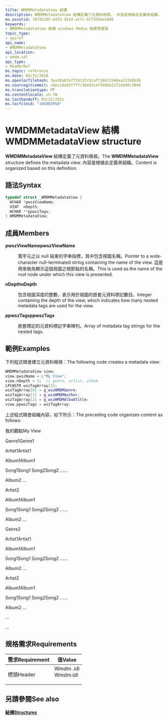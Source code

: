 ```yaml
---
title: WMDMMetadataView 結構
description: WMDMMetadataView 結構定義了元資料檢視。 內容是根據此定義來組織。
ms.assetid: 787d2295-d433-451d-a1fc-6f73585e10d6
keywords:
- WMDMMetadataView 結構 windows Media 裝置管理員
topic_type:
- apiref
api_name:
- WMDMMetadataView
api_location:
- wmdm.idl
api_type:
- HeaderDef
ms.topic: reference
ms.date: 05/31/2018
ms.openlocfilehash: 3aa38a8fe7f19137c5caff18417d48ea23168b26
ms.sourcegitcommit: c8ec1ded1ffffc364d3c4f560bb2171da0dc5040
ms.translationtype: MT
ms.contentlocale: zh-TW
ms.lasthandoff: 03/22/2021
ms.locfileid: "106985950"
---
```

# <a name="wmdmmetadataview-structure"></a><span data-ttu-id="7451f-105">WMDMMetadataView 結構</span><span class="sxs-lookup"><span data-stu-id="7451f-105">WMDMMetadataView structure</span></span>

<span data-ttu-id="7451f-106">**WMDMMetadataView** 結構定義了元資料檢視。</span><span class="sxs-lookup"><span data-stu-id="7451f-106">The **WMDMMetadataView** structure defines the metadata view.</span></span> <span data-ttu-id="7451f-107">內容是根據此定義來組織。</span><span class="sxs-lookup"><span data-stu-id="7451f-107">Content is organized based on this definition.</span></span>

## <a name="syntax"></a><span data-ttu-id="7451f-108">語法</span><span class="sxs-lookup"><span data-stu-id="7451f-108">Syntax</span></span>


```C++
typedef struct _WMDMMetadataView {
  WCHAR *pwszViewName;
  UINT  nDepth;
  WCHAR **ppwszTags;
} WMDMMetadataView;
```



## <a name="members"></a><span data-ttu-id="7451f-109">成員</span><span class="sxs-lookup"><span data-stu-id="7451f-109">Members</span></span>

<dl> <dt>

<span data-ttu-id="7451f-110">**pwszViewName**</span><span class="sxs-lookup"><span data-stu-id="7451f-110">**pwszViewName**</span></span>
</dt> <dd>

<span data-ttu-id="7451f-111">寬字元之以 null 結束的字串指標，其中包含視圖名稱。</span><span class="sxs-lookup"><span data-stu-id="7451f-111">Pointer to a wide-character null-terminated string containing the name of the view.</span></span> <span data-ttu-id="7451f-112">這是用來做為顯示這個視圖之根節點的名稱。</span><span class="sxs-lookup"><span data-stu-id="7451f-112">This is used as the name of the root node under which this view is presented.</span></span>

</dd> <dt>

<span data-ttu-id="7451f-113">**nDepth**</span><span class="sxs-lookup"><span data-stu-id="7451f-113">**nDepth**</span></span>
</dt> <dd>

<span data-ttu-id="7451f-114">包含視圖深度的整數，表示用於視圖的嵌套元資料標記數目。</span><span class="sxs-lookup"><span data-stu-id="7451f-114">Integer containing the depth of the view, which indicates how many nested metadata tags are used for the view.</span></span>

</dd> <dt>

<span data-ttu-id="7451f-115">**ppwszTags**</span><span class="sxs-lookup"><span data-stu-id="7451f-115">**ppwszTags**</span></span>
</dt> <dd>

<span data-ttu-id="7451f-116">嵌套標記的元資料標記字串陣列。</span><span class="sxs-lookup"><span data-stu-id="7451f-116">Array of metadata tag strings for the nested tags.</span></span>

</dd> </dl>

## <a name="examples"></a><span data-ttu-id="7451f-117">範例</span><span class="sxs-lookup"><span data-stu-id="7451f-117">Examples</span></span>

<span data-ttu-id="7451f-118">下列程式碼會建立元資料檢視：</span><span class="sxs-lookup"><span data-stu-id="7451f-118">The following code creates a metadata view:</span></span>


```C++
WMDMMetadataView view;
view.pwszName = L"My View";
view.nDepth = 3;  // genre, artist, album
LPCWSTR wszTagArray[3]; 
wszTagArray[0] = g_wszWMDMGenre;
wszTagArray[1] = g_wszWMDMAuthor;
wszTagArray[2] = g_wszWMDMAlbumTitle;
view.ppwszTags = wszTagArray;
```



<span data-ttu-id="7451f-119">上述程式碼會組織內容，如下所示：</span><span class="sxs-lookup"><span data-stu-id="7451f-119">The preceding code organizes content as follows:</span></span>

<dl> <span data-ttu-id="7451f-120">我的觀點</span><span class="sxs-lookup"><span data-stu-id="7451f-120">My View</span></span><dl> <span data-ttu-id="7451f-121">Genre1</span><span class="sxs-lookup"><span data-stu-id="7451f-121">Genre1</span></span><dl> <span data-ttu-id="7451f-122">Artist1</span><span class="sxs-lookup"><span data-stu-id="7451f-122">Artist1</span></span><dl> <span data-ttu-id="7451f-123">Album1</span><span class="sxs-lookup"><span data-stu-id="7451f-123">Album1</span></span><dl> <span data-ttu-id="7451f-124">Song1</span><span class="sxs-lookup"><span data-stu-id="7451f-124">Song1</span></span>  
<span data-ttu-id="7451f-125">Song2</span><span class="sxs-lookup"><span data-stu-id="7451f-125">Song2</span></span>  
<span data-ttu-id="7451f-126">...</span><span class="sxs-lookup"><span data-stu-id="7451f-126">...</span></span>  
</dl> </dd> Album2  
...  
</dl> </dd> Artist2<dl> <span data-ttu-id="7451f-127">Album1</span><span class="sxs-lookup"><span data-stu-id="7451f-127">Album1</span></span><dl> <span data-ttu-id="7451f-128">Song1</span><span class="sxs-lookup"><span data-stu-id="7451f-128">Song1</span></span>  
<span data-ttu-id="7451f-129">Song2</span><span class="sxs-lookup"><span data-stu-id="7451f-129">Song2</span></span>  
<span data-ttu-id="7451f-130">...</span><span class="sxs-lookup"><span data-stu-id="7451f-130">...</span></span>  
</dl> </dd> Album2  
...  
</dl> </dd> </dl> </dd> Genre2<dl> <span data-ttu-id="7451f-131">Artist1</span><span class="sxs-lookup"><span data-stu-id="7451f-131">Artist1</span></span><dl> <span data-ttu-id="7451f-132">Album1</span><span class="sxs-lookup"><span data-stu-id="7451f-132">Album1</span></span><dl> <span data-ttu-id="7451f-133">Song1</span><span class="sxs-lookup"><span data-stu-id="7451f-133">Song1</span></span>  
<span data-ttu-id="7451f-134">Song2</span><span class="sxs-lookup"><span data-stu-id="7451f-134">Song2</span></span>  
<span data-ttu-id="7451f-135">...</span><span class="sxs-lookup"><span data-stu-id="7451f-135">...</span></span>  
</dl> </dd> Album2  
...  
</dl> </dd> Artist2<dl> <span data-ttu-id="7451f-136">Album1</span><span class="sxs-lookup"><span data-stu-id="7451f-136">Album1</span></span><dl> <span data-ttu-id="7451f-137">Song1</span><span class="sxs-lookup"><span data-stu-id="7451f-137">Song1</span></span>  
<span data-ttu-id="7451f-138">Song2</span><span class="sxs-lookup"><span data-stu-id="7451f-138">Song2</span></span>  
<span data-ttu-id="7451f-139">...</span><span class="sxs-lookup"><span data-stu-id="7451f-139">...</span></span>  
</dl> </dd> Album2  
...  
</dl> </dd> ...  
</dl> </dd> ...  
</dl> </dd> </dl>

## <a name="requirements"></a><span data-ttu-id="7451f-140">規格需求</span><span class="sxs-lookup"><span data-stu-id="7451f-140">Requirements</span></span>



| <span data-ttu-id="7451f-141">需求</span><span class="sxs-lookup"><span data-stu-id="7451f-141">Requirement</span></span> | <span data-ttu-id="7451f-142">值</span><span class="sxs-lookup"><span data-stu-id="7451f-142">Value</span></span> |
|-------------------|-------------------------------------------------------------------------------------|
| <span data-ttu-id="7451f-143">標頭</span><span class="sxs-lookup"><span data-stu-id="7451f-143">Header</span></span><br/> | <dl> <span data-ttu-id="7451f-144"><dt>Wmdm .idl</dt></span><span class="sxs-lookup"><span data-stu-id="7451f-144"><dt>Wmdm.idl</dt></span></span> </dl> |



## <a name="see-also"></a><span data-ttu-id="7451f-145">另請參閱</span><span class="sxs-lookup"><span data-stu-id="7451f-145">See also</span></span>

<dl> <dt>

[<span data-ttu-id="7451f-146">**結構**</span><span class="sxs-lookup"><span data-stu-id="7451f-146">**Structures**</span></span>](structures.md)
</dt> </dl>

 

 





